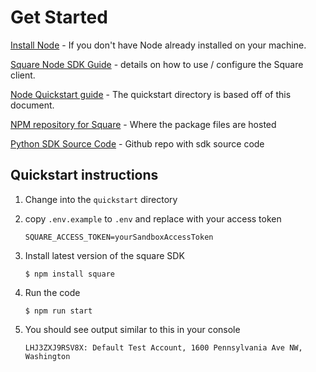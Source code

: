 # Get Started

[Install Node](https://docs.npmjs.com/downloading-and-installing-node-js-and-npm) - If you don't have Node already installed on your machine.

[Square Node SDK Guide](https://developer.squareup.com/docs/sdks/nodejs/using-nodejs-sdk) - details on how to use / configure the Square client.

[Node Quickstart guide](https://developer.squareup.com/docs/sdks/nodejs/quick-start) - The quickstart directory is based off of this document.

[NPM repository for Square](https://www.npmjs.com/package/square) - Where the package files are hosted

[Python SDK Source Code](https://github.com/square/square-nodejs-sdk) - Github repo with sdk source code

## Quickstart instructions

1. Change into the `quickstart` directory

1. copy `.env.example` to `.env` and replace with your access token
    ```
    SQUARE_ACCESS_TOKEN=yourSandboxAccessToken
    ```

1. Install latest version of the square SDK
    ```
    $ npm install square
    ```

1. Run the code
    ```
    $ npm run start
    ```

1. You should see output similar to this in your console
    ```
    LHJ3ZXJ9RSV8X: Default Test Account, 1600 Pennsylvania Ave NW, Washington
    ```
